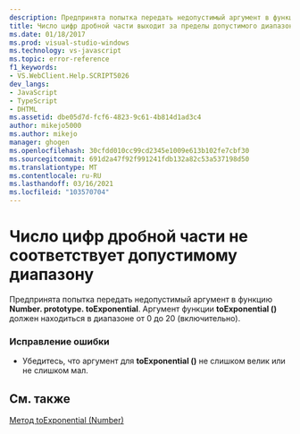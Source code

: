```yaml
---
description: Предпринята попытка передать недопустимый аргумент в функцию Number. prototype. toExponential.
title: Число цифр дробной части выходит за пределы допустимого диапазона | Документация Майкрософт
ms.date: 01/18/2017
ms.prod: visual-studio-windows
ms.technology: vs-javascript
ms.topic: error-reference
f1_keywords:
- VS.WebClient.Help.SCRIPT5026
dev_langs:
- JavaScript
- TypeScript
- DHTML
ms.assetid: dbe05d7d-fcf6-4823-9c61-4b814d1ad3c4
author: mikejo5000
ms.author: mikejo
manager: ghogen
ms.openlocfilehash: 30cfdd010cc99cd2345e1009e613b102fe7cbf30
ms.sourcegitcommit: 691d2a47f92f991241fdb132a82c53a537198d50
ms.translationtype: MT
ms.contentlocale: ru-RU
ms.lasthandoff: 03/16/2021
ms.locfileid: "103570704"
---
```

# <a name="the-number-of-fractional-digits-is-out-of-range"></a>Число цифр дробной части не соответствует допустимому диапазону
Предпринята попытка передать недопустимый аргумент в функцию **Number. prototype. toExponential**. Аргумент функции **toExponential ()** должен находиться в диапазоне от 0 до 20 (включительно).  
  
### <a name="to-correct-this-error"></a>Исправление ошибки  
  
- Убедитесь, что аргумент для **toExponential ()** не слишком велик или не слишком мал.  
  
## <a name="see-also"></a>См. также  
 [Метод toExponential (Number)](https://developer.mozilla.org/docs/Web/JavaScript/Reference/Global_Objects/Number/toexponential)
